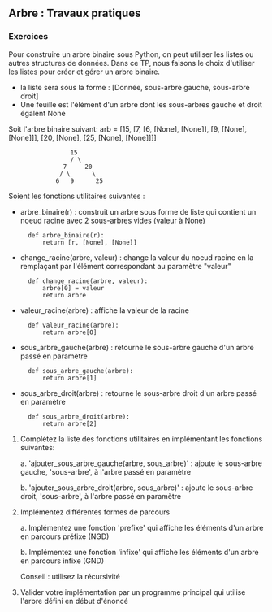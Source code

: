 ## Arbre : Travaux pratiques

### Exercices

Pour construire un arbre binaire sous Python, on peut utiliser les listes ou autres structures de données.
Dans ce TP, nous faisons le choix d'utiliser les listes pour créer et gérer un arbre binaire.
* la liste sera sous la forme : [Donnée, sous-arbre gauche, sous-arbre droit]
* Une feuille est l'élément d'un arbre dont les sous-arbres gauche et droit égalent None

Soit l'arbre binaire suivant:
    arb = [15, [7, [6, [None], [None]], [9, [None], [None]]], [20, [None], [25, [None], [None]]]]

                     15
                     / \
                   7     20
                  / \      \
                 6   9      25

Soient les fonctions utilitaires suivantes :

* arbre_binaire(r)  : construit un arbre sous forme de liste qui contient un noeud racine avec 2 sous-arbres vides (valeur à None)

        def arbre_binaire(r):
            return [r, [None], [None]]

* change_racine(arbre, valeur) : change la valeur du noeud racine en la remplaçant par l'élément correspondant au paramètre "valeur"

        def change_racine(arbre, valeur):
            arbre[0] = valeur
            return arbre

* valeur_racine(arbre) : affiche la valeur de la racine

        def valeur_racine(arbre):
            return arbre[0]

* sous_arbre_gauche(arbre) : retourne le sous-arbre gauche d'un arbre passé en paramètre

        def sous_arbre_gauche(arbre):
            return arbre[1]

* sous_arbre_droit(arbre) :  retourne le sous-arbre droit d'un arbre passé en paramètre

        def sous_arbre_droit(arbre):
            return arbre[2]

1. Complétez la liste des fonctions utilitaires en implémentant les fonctions suivantes:

    a. 'ajouter_sous_arbre_gauche(arbre, sous_arbre)' : ajoute le sous-arbre gauche, 'sous-arbre', à l'arbre passé en paramètre

    b. 'ajouter_sous_arbre_droit(arbre, sous_arbre)' :  ajoute le sous-arbre droit, 'sous-arbre', à l'arbre passé en paramètre

2. Implémentez différentes formes de parcours

    a. Implémentez une fonction 'prefixe' qui affiche les éléments d'un arbre en parcours préfixe (NGD)

    b. Implémentez une fonction 'infixe' qui affiche les éléments d'un arbre en parcours infixe (GND)

    Conseil : utilisez la récursivité

3. Valider votre implémentation par un programme principal qui utilise l'arbre défini en début d'énoncé
